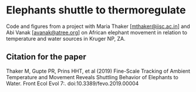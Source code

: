 # Elephants shuttle to thermoregulate

Code and figures from a project with Maria Thaker [mthaker@iisc.ac.in] and Abi Vanak [avanak@atree.org] on African elephant movement in relation to temperature and water sources in Kruger NP, ZA.

## Citation for the paper 
Thaker M, Gupte PR, Prins HHT, et al (2019) Fine-Scale Tracking of Ambient Temperature and Movement Reveals Shuttling Behavior of Elephants to Water. Front Ecol Evol 7:. doi:10.3389/fevo.2019.00004

